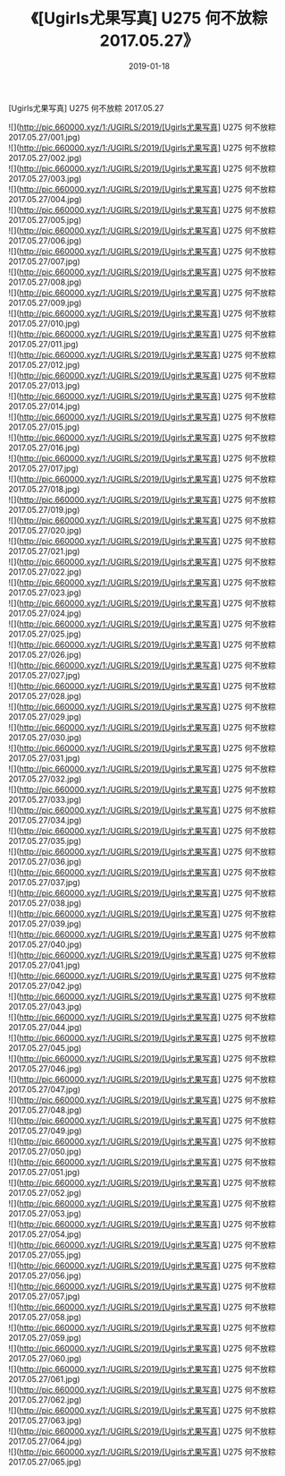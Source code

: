 ﻿---
layout: post
title:  《[Ugirls尤果写真] U275 何不放粽 2017.05.27》
date:   2019-01-18
img: http://pic.660000.xyz/1:/UGIRLS/2019/[Ugirls尤果写真] U275 何不放粽 2017.05.27/000.jpg
categories: [美女, 清纯, 唯美]
---

[Ugirls尤果写真] U275 何不放粽 2017.05.27

 ![](http://pic.660000.xyz/1:/UGIRLS/2019/[Ugirls尤果写真] U275 何不放粽 2017.05.27/001.jpg) <br>![](http://pic.660000.xyz/1:/UGIRLS/2019/[Ugirls尤果写真] U275 何不放粽 2017.05.27/002.jpg) <br>![](http://pic.660000.xyz/1:/UGIRLS/2019/[Ugirls尤果写真] U275 何不放粽 2017.05.27/003.jpg) <br>![](http://pic.660000.xyz/1:/UGIRLS/2019/[Ugirls尤果写真] U275 何不放粽 2017.05.27/004.jpg) <br>![](http://pic.660000.xyz/1:/UGIRLS/2019/[Ugirls尤果写真] U275 何不放粽 2017.05.27/005.jpg) <br>![](http://pic.660000.xyz/1:/UGIRLS/2019/[Ugirls尤果写真] U275 何不放粽 2017.05.27/006.jpg) <br>![](http://pic.660000.xyz/1:/UGIRLS/2019/[Ugirls尤果写真] U275 何不放粽 2017.05.27/007.jpg) <br>![](http://pic.660000.xyz/1:/UGIRLS/2019/[Ugirls尤果写真] U275 何不放粽 2017.05.27/008.jpg) <br>![](http://pic.660000.xyz/1:/UGIRLS/2019/[Ugirls尤果写真] U275 何不放粽 2017.05.27/009.jpg) <br>![](http://pic.660000.xyz/1:/UGIRLS/2019/[Ugirls尤果写真] U275 何不放粽 2017.05.27/010.jpg) <br>![](http://pic.660000.xyz/1:/UGIRLS/2019/[Ugirls尤果写真] U275 何不放粽 2017.05.27/011.jpg) <br>![](http://pic.660000.xyz/1:/UGIRLS/2019/[Ugirls尤果写真] U275 何不放粽 2017.05.27/012.jpg) <br>![](http://pic.660000.xyz/1:/UGIRLS/2019/[Ugirls尤果写真] U275 何不放粽 2017.05.27/013.jpg) <br>![](http://pic.660000.xyz/1:/UGIRLS/2019/[Ugirls尤果写真] U275 何不放粽 2017.05.27/014.jpg) <br>![](http://pic.660000.xyz/1:/UGIRLS/2019/[Ugirls尤果写真] U275 何不放粽 2017.05.27/015.jpg) <br>![](http://pic.660000.xyz/1:/UGIRLS/2019/[Ugirls尤果写真] U275 何不放粽 2017.05.27/016.jpg) <br>![](http://pic.660000.xyz/1:/UGIRLS/2019/[Ugirls尤果写真] U275 何不放粽 2017.05.27/017.jpg) <br>![](http://pic.660000.xyz/1:/UGIRLS/2019/[Ugirls尤果写真] U275 何不放粽 2017.05.27/018.jpg) <br>![](http://pic.660000.xyz/1:/UGIRLS/2019/[Ugirls尤果写真] U275 何不放粽 2017.05.27/019.jpg) <br>![](http://pic.660000.xyz/1:/UGIRLS/2019/[Ugirls尤果写真] U275 何不放粽 2017.05.27/020.jpg) <br>![](http://pic.660000.xyz/1:/UGIRLS/2019/[Ugirls尤果写真] U275 何不放粽 2017.05.27/021.jpg) <br>![](http://pic.660000.xyz/1:/UGIRLS/2019/[Ugirls尤果写真] U275 何不放粽 2017.05.27/022.jpg) <br>![](http://pic.660000.xyz/1:/UGIRLS/2019/[Ugirls尤果写真] U275 何不放粽 2017.05.27/023.jpg) <br>![](http://pic.660000.xyz/1:/UGIRLS/2019/[Ugirls尤果写真] U275 何不放粽 2017.05.27/024.jpg) <br>![](http://pic.660000.xyz/1:/UGIRLS/2019/[Ugirls尤果写真] U275 何不放粽 2017.05.27/025.jpg) <br>![](http://pic.660000.xyz/1:/UGIRLS/2019/[Ugirls尤果写真] U275 何不放粽 2017.05.27/026.jpg) <br>![](http://pic.660000.xyz/1:/UGIRLS/2019/[Ugirls尤果写真] U275 何不放粽 2017.05.27/027.jpg) <br>![](http://pic.660000.xyz/1:/UGIRLS/2019/[Ugirls尤果写真] U275 何不放粽 2017.05.27/028.jpg) <br>![](http://pic.660000.xyz/1:/UGIRLS/2019/[Ugirls尤果写真] U275 何不放粽 2017.05.27/029.jpg) <br>![](http://pic.660000.xyz/1:/UGIRLS/2019/[Ugirls尤果写真] U275 何不放粽 2017.05.27/030.jpg) <br>![](http://pic.660000.xyz/1:/UGIRLS/2019/[Ugirls尤果写真] U275 何不放粽 2017.05.27/031.jpg) <br>![](http://pic.660000.xyz/1:/UGIRLS/2019/[Ugirls尤果写真] U275 何不放粽 2017.05.27/032.jpg) <br>![](http://pic.660000.xyz/1:/UGIRLS/2019/[Ugirls尤果写真] U275 何不放粽 2017.05.27/033.jpg) <br>![](http://pic.660000.xyz/1:/UGIRLS/2019/[Ugirls尤果写真] U275 何不放粽 2017.05.27/034.jpg) <br>![](http://pic.660000.xyz/1:/UGIRLS/2019/[Ugirls尤果写真] U275 何不放粽 2017.05.27/035.jpg) <br>![](http://pic.660000.xyz/1:/UGIRLS/2019/[Ugirls尤果写真] U275 何不放粽 2017.05.27/036.jpg) <br>![](http://pic.660000.xyz/1:/UGIRLS/2019/[Ugirls尤果写真] U275 何不放粽 2017.05.27/037.jpg) <br>![](http://pic.660000.xyz/1:/UGIRLS/2019/[Ugirls尤果写真] U275 何不放粽 2017.05.27/038.jpg) <br>![](http://pic.660000.xyz/1:/UGIRLS/2019/[Ugirls尤果写真] U275 何不放粽 2017.05.27/039.jpg) <br>![](http://pic.660000.xyz/1:/UGIRLS/2019/[Ugirls尤果写真] U275 何不放粽 2017.05.27/040.jpg) <br>![](http://pic.660000.xyz/1:/UGIRLS/2019/[Ugirls尤果写真] U275 何不放粽 2017.05.27/041.jpg) <br>![](http://pic.660000.xyz/1:/UGIRLS/2019/[Ugirls尤果写真] U275 何不放粽 2017.05.27/042.jpg) <br>![](http://pic.660000.xyz/1:/UGIRLS/2019/[Ugirls尤果写真] U275 何不放粽 2017.05.27/043.jpg) <br>![](http://pic.660000.xyz/1:/UGIRLS/2019/[Ugirls尤果写真] U275 何不放粽 2017.05.27/044.jpg) <br>![](http://pic.660000.xyz/1:/UGIRLS/2019/[Ugirls尤果写真] U275 何不放粽 2017.05.27/045.jpg) <br>![](http://pic.660000.xyz/1:/UGIRLS/2019/[Ugirls尤果写真] U275 何不放粽 2017.05.27/046.jpg) <br>![](http://pic.660000.xyz/1:/UGIRLS/2019/[Ugirls尤果写真] U275 何不放粽 2017.05.27/047.jpg) <br>![](http://pic.660000.xyz/1:/UGIRLS/2019/[Ugirls尤果写真] U275 何不放粽 2017.05.27/048.jpg) <br>![](http://pic.660000.xyz/1:/UGIRLS/2019/[Ugirls尤果写真] U275 何不放粽 2017.05.27/049.jpg) <br>![](http://pic.660000.xyz/1:/UGIRLS/2019/[Ugirls尤果写真] U275 何不放粽 2017.05.27/050.jpg) <br>![](http://pic.660000.xyz/1:/UGIRLS/2019/[Ugirls尤果写真] U275 何不放粽 2017.05.27/051.jpg) <br>![](http://pic.660000.xyz/1:/UGIRLS/2019/[Ugirls尤果写真] U275 何不放粽 2017.05.27/052.jpg) <br>![](http://pic.660000.xyz/1:/UGIRLS/2019/[Ugirls尤果写真] U275 何不放粽 2017.05.27/053.jpg) <br>![](http://pic.660000.xyz/1:/UGIRLS/2019/[Ugirls尤果写真] U275 何不放粽 2017.05.27/054.jpg) <br>![](http://pic.660000.xyz/1:/UGIRLS/2019/[Ugirls尤果写真] U275 何不放粽 2017.05.27/055.jpg) <br>![](http://pic.660000.xyz/1:/UGIRLS/2019/[Ugirls尤果写真] U275 何不放粽 2017.05.27/056.jpg) <br>![](http://pic.660000.xyz/1:/UGIRLS/2019/[Ugirls尤果写真] U275 何不放粽 2017.05.27/057.jpg) <br>![](http://pic.660000.xyz/1:/UGIRLS/2019/[Ugirls尤果写真] U275 何不放粽 2017.05.27/058.jpg) <br>![](http://pic.660000.xyz/1:/UGIRLS/2019/[Ugirls尤果写真] U275 何不放粽 2017.05.27/059.jpg) <br>![](http://pic.660000.xyz/1:/UGIRLS/2019/[Ugirls尤果写真] U275 何不放粽 2017.05.27/060.jpg) <br>![](http://pic.660000.xyz/1:/UGIRLS/2019/[Ugirls尤果写真] U275 何不放粽 2017.05.27/061.jpg) <br>![](http://pic.660000.xyz/1:/UGIRLS/2019/[Ugirls尤果写真] U275 何不放粽 2017.05.27/062.jpg) <br>![](http://pic.660000.xyz/1:/UGIRLS/2019/[Ugirls尤果写真] U275 何不放粽 2017.05.27/063.jpg) <br>![](http://pic.660000.xyz/1:/UGIRLS/2019/[Ugirls尤果写真] U275 何不放粽 2017.05.27/064.jpg) <br>![](http://pic.660000.xyz/1:/UGIRLS/2019/[Ugirls尤果写真] U275 何不放粽 2017.05.27/065.jpg) <br>